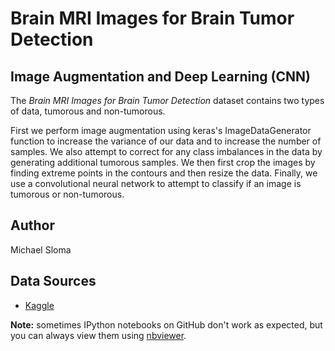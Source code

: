 # Brain MRI Images for Brain Tumor Detection
## Image Augmentation and Deep Learning (CNN)

The *Brain MRI Images for Brain Tumor Detection* dataset contains two types of data, tumorous and non-tumorous. 

First we perform image augmentation using keras's ImageDataGenerator function to increase the variance of our data and to increase the number of samples. We also attempt to correct for any class imbalances in the data by generating additional tumorous samples. We then first crop the images by finding extreme points in the contours and then resize the data. Finally, we use a convolutional neural network to attempt to classify if an image is tumorous or non-tumorous.

## Author
Michael Sloma

## Data Sources
* [Kaggle](https://www.kaggle.com/navoneel/brain-mri-images-for-brain-tumor-detection)


**Note:** sometimes IPython notebooks on GitHub don't work as expected, but you can always view them using [nbviewer](https://nbviewer.jupyter.org/).


